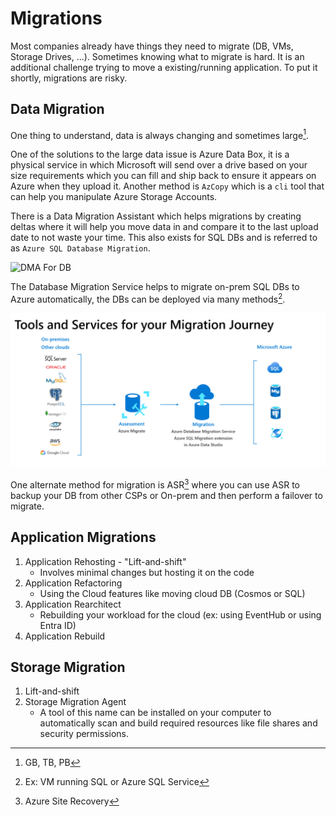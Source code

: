 # Migrations

Most companies already have things they need to migrate (DB, VMs, Storage Drives, ...). 
Sometimes knowing what to migrate is hard. It is an additional challenge trying to move a existing/running application. To put it shortly, migrations are risky.

## Data Migration

One thing to understand, data is always changing and sometimes large[^1].

One of the solutions to the large data issue is Azure Data Box, it is a physical service in which Microsoft will send over a drive based on your size requirements which you can fill and ship back to ensure it appears on Azure when they upload it. Another method is `AzCopy` which is a `cli` tool that can help you manipulate Azure Storage Accounts.  

There is a Data Migration Assistant which helps migrations by creating deltas where it will help you move data in and compare it to the last upload date to not waste your time. This also exists for SQL DBs and is referred to as `Azure SQL Database Migration`. 

![DMA For DB](https://media.licdn.com/dms/image/C5612AQHfcopUF1oiAg/article-cover_image-shrink_423_752/0/1620913714127?e=1721260800&v=beta&t=OjPRHOZddHmkookGLVovuZv3oR3PGlQ111B8MtV8fOo)


The Database Migration Service helps to migrate on-prem SQL DBs to Azure automatically, the DBs can be deployed via many methods[^2]. 

![DMS](./img/DMS.png)


One alternate method for migration is ASR[^3] where you can use ASR to backup your DB from other CSPs or On-prem and then perform a failover to migrate.

## Application Migrations

1. Application Rehosting - "Lift-and-shift"
	+ Involves minimal changes but hosting it on the code
2. Application Refactoring
	+ Using the Cloud features like moving cloud DB (Cosmos or SQL)
3. Application Rearchitect
	+ Rebuilding your workload for the cloud (ex: using EventHub or using Entra ID) 
4. Application Rebuild

## Storage Migration

1. Lift-and-shift
2. Storage Migration Agent
	+ A tool of this name can be installed on your computer to automatically scan and build required resources like file shares and security permissions. 



[^1]: GB, TB, PB
[^2]: Ex: VM running SQL or Azure SQL Service
[^3]: Azure Site Recovery
